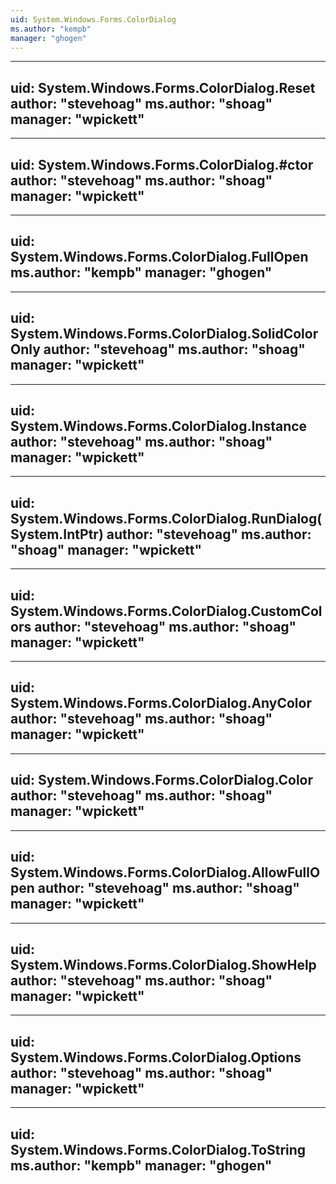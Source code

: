 ```yaml
---
uid: System.Windows.Forms.ColorDialog
ms.author: "kempb"
manager: "ghogen"
---
```


---
uid: System.Windows.Forms.ColorDialog.Reset
author: "stevehoag"
ms.author: "shoag"
manager: "wpickett"
---

---
uid: System.Windows.Forms.ColorDialog.#ctor
author: "stevehoag"
ms.author: "shoag"
manager: "wpickett"
---

---
uid: System.Windows.Forms.ColorDialog.FullOpen
ms.author: "kempb"
manager: "ghogen"
---

---
uid: System.Windows.Forms.ColorDialog.SolidColorOnly
author: "stevehoag"
ms.author: "shoag"
manager: "wpickett"
---

---
uid: System.Windows.Forms.ColorDialog.Instance
author: "stevehoag"
ms.author: "shoag"
manager: "wpickett"
---

---
uid: System.Windows.Forms.ColorDialog.RunDialog(System.IntPtr)
author: "stevehoag"
ms.author: "shoag"
manager: "wpickett"
---

---
uid: System.Windows.Forms.ColorDialog.CustomColors
author: "stevehoag"
ms.author: "shoag"
manager: "wpickett"
---

---
uid: System.Windows.Forms.ColorDialog.AnyColor
author: "stevehoag"
ms.author: "shoag"
manager: "wpickett"
---

---
uid: System.Windows.Forms.ColorDialog.Color
author: "stevehoag"
ms.author: "shoag"
manager: "wpickett"
---

---
uid: System.Windows.Forms.ColorDialog.AllowFullOpen
author: "stevehoag"
ms.author: "shoag"
manager: "wpickett"
---

---
uid: System.Windows.Forms.ColorDialog.ShowHelp
author: "stevehoag"
ms.author: "shoag"
manager: "wpickett"
---

---
uid: System.Windows.Forms.ColorDialog.Options
author: "stevehoag"
ms.author: "shoag"
manager: "wpickett"
---

---
uid: System.Windows.Forms.ColorDialog.ToString
ms.author: "kempb"
manager: "ghogen"
---
